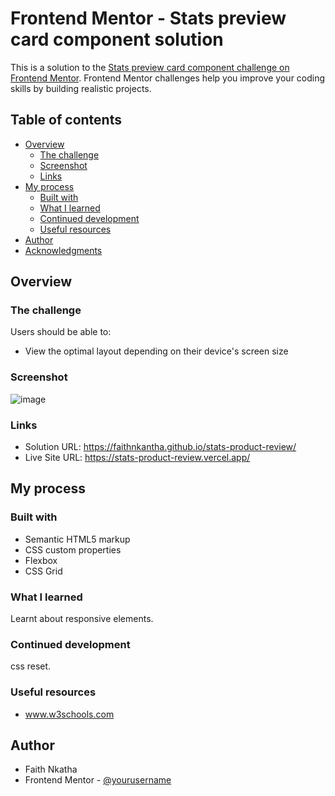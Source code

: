 # Frontend Mentor - Stats preview card component solution

This is a solution to the [Stats preview card component challenge on Frontend Mentor](https://www.frontendmentor.io/challenges/stats-preview-card-component-8JqbgoU62). Frontend Mentor challenges help you improve your coding skills by building realistic projects. 

## Table of contents

- [Overview](#overview)
  - [The challenge](#the-challenge)
  - [Screenshot](#screenshot)
  - [Links](#links)
- [My process](#my-process)
  - [Built with](#built-with)
  - [What I learned](#what-i-learned)
  - [Continued development](#continued-development)
  - [Useful resources](#useful-resources)
- [Author](#author)
- [Acknowledgments](#acknowledgments)


## Overview

### The challenge

Users should be able to:

- View the optimal layout depending on their device's screen size

### Screenshot

![image](https://github.com/faithnkantha/stats-product-review/assets/99466752/488a15dd-38c2-44e3-9e4d-b19c9eed02b8)


### Links

- Solution URL: https://faithnkantha.github.io/stats-product-review/
- Live Site URL: https://stats-product-review.vercel.app/

## My process

### Built with

- Semantic HTML5 markup
- CSS custom properties
- Flexbox
- CSS Grid




### What I learned
Learnt about  responsive elements.

### Continued development

css reset.
### Useful resources

- www.w3schools.com 

## Author

- Faith Nkatha
- Frontend Mentor - [@yourusername](https://www.frontendmentor.io/profile/faithnkantha)


